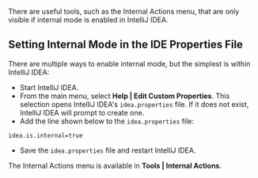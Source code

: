 [//]: # (title: Enabling Internal Mode)

<!-- Copyright 2000-2020 JetBrains s.r.o. and other contributors. Use of this source code is governed by the Apache 2.0 license that can be found in the LICENSE file. -->

There are useful tools, such as the Internal Actions menu, that are only visible if internal mode is enabled in IntelliJ IDEA.

## Setting Internal Mode in the IDE Properties File
There are multiple ways to enable internal mode, but the simplest is within IntelliJ IDEA:
* Start IntelliJ IDEA.
* From the main menu, select **Help | Edit Custom Properties**.
This selection opens IntelliJ IDEA's `idea.properties` file.
If it does not exist, IntelliJ IDEA will prompt to create one.
* Add the line shown below to the `idea.properties` file:

```properties
idea.is.internal=true
```
* Save the `idea.properties` file and restart IntelliJ IDEA.

The Internal Actions menu is available in **Tools \| Internal Actions**.